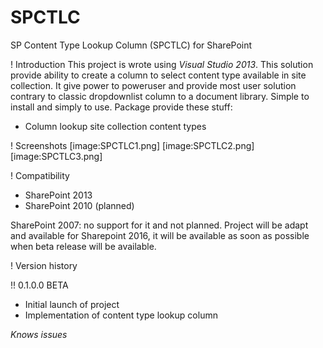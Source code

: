 # SPCTLC
SP Content Type Lookup Column (SPCTLC) for SharePoint

! Introduction
This project is wrote using *Visual Studio 2013*.
This solution provide ability to create a column to select content type available in site collection.
It give power to poweruser and provide most user solution contrary to classic dropdownlist column to a document library.
Simple to install and simply to use.
Package provide these stuff:
* Column lookup site collection content types

! Screenshots
[image:SPCTLC1.png]
[image:SPCTLC2.png]
[image:SPCTLC3.png]

! Compatibility
* SharePoint 2013
* SharePoint 2010 (planned)

SharePoint 2007: no support for it and not planned.
Project will be adapt and available for Sharepoint 2016, it will be available as soon as possible when beta release will be available.

! Version history

!! 0.1.0.0 BETA 

* Initial launch of project
* Implementation of content type lookup column

*Knows issues*
